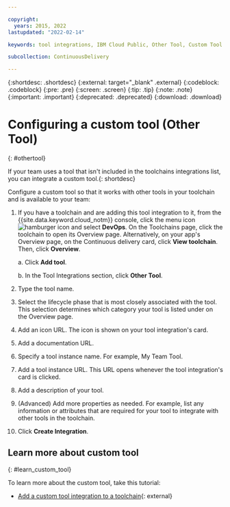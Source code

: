 ```yaml
---

copyright:
  years: 2015, 2022
lastupdated: "2022-02-14"

keywords: tool integrations, IBM Cloud Public, Other Tool, Custom Tool

subcollection: ContinuousDelivery

---
```


{:shortdesc: .shortdesc}
{:external: target="_blank" .external}
{:codeblock: .codeblock}
{:pre: .pre}
{:screen: .screen}
{:tip: .tip}
{:note: .note}
{:important: .important}
{:deprecated: .deprecated}
{:download: .download}   

# Configuring a custom tool (Other Tool)
{: #othertool}

If your team uses a tool that isn't included in the toolchains integrations list, you can integrate a custom tool.{: shortdesc}

Configure a custom tool so that it works with other tools in your toolchain and is available to your team:

1. If you have a toolchain and are adding this tool integration to it, from the {{site.data.keyword.cloud_notm}} console, click the menu icon ![hamburger icon](images/icon_hamburger.svg) and select **DevOps**. On the Toolchains page, click the toolchain to open its Overview page. Alternatively, on your app's Overview page, on the Continuous delivery card, click **View toolchain**. Then, click **Overview**. 

   a. Click **Add tool**.

   b. In the Tool Integrations section, click **Other Tool**.

1. Type the tool name.
1. Select the lifecycle phase that is most closely associated with the tool. This selection determines which category your tool is listed under on the Overview page.
1. Add an icon URL. The icon is shown on your tool integration's card.
1. Add a documentation URL.
1. Specify a tool instance name. For example, My Team Tool.
1. Add a tool instance URL. This URL opens whenever the tool integration's card is clicked.
1. Add a description of your tool.
1. (Advanced) Add more properties as needed. For example, list any information or attributes that are required for your tool to integrate with other tools in the toolchain.  
1. Click **Create Integration**.

## Learn more about custom tool
{: #learn_custom_tool}

To learn more about the custom tool, take this tutorial:

* [Add a custom tool integration to a toolchain](https://www.ibm.com/cloud/garage/tutorials/add-a-custom-tool-integration-to-a-toolchain){: external}
